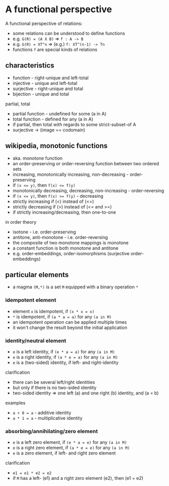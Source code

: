 
<!-- ======================================================================= -->
# A functional perspective

A functional perspective of relations:

* some relations can be understood to define functions
* e.g. `G(R) = (A X B)` => `f : A -> B`
* e.g. `G(R) = XT^n` => (e.g.) `f: XT^(n-1) -> Tn`
* functions `f` are special kinds of relations

<!-- ======================================================================= -->
## characteristics

* function - right-unique and left-total
* injective - unique and left-total
* surjective - right-unique and total
* bijection - unique and total

partial, total

* partial function - undefined for some (a in A)
* total function - defined for any (a in A)
* if partial, then total with regards to some strict-subset-of A
* surjective -> (image == codomain)

<!-- ======================================================================= -->
## wikipedia, monotonic functions

* aka. monotone function
* an order-preserving or order-reversing function between two ordered sets
* increasing, monotonically increasing, non-decreasing - order-preserving
* if `(x <= y)`, then `f(x) <= f(y)`
* monotonically decreasing, decreasing, non-increasing - order-reversing
* if `(x <= y)`, then `f(x) >= f(y)` - decreasing
* strictly increasing if (<) instead of (<=)
* strictly decreasing if (>) instead of (<= and >=)
* if strictly increasing/decreasing, then one-to-one

in order theory

* isotone - i.e. order-preserving
* antitone, anti-monotone - i.e. order-reversing
* the composite of two monotone mappings is monotone
* a constant function is both monotone and antitone
* e.g. order-embeddings, order-isomorphisms (surjective order-embeddings)

<!-- ======================================================================= -->
## particular elements

* a magma `(M,*)` is a set `M` equipped with a binary operation `*`

### idempotent element

* element `x` is idempotent, if `(x * x = x)`
* `*` is idempotent, if `(a * a = a)` for any `(a in M)`
* an idempotent operation can be applied multiple times
* it won't change the result beyond the initial application

### identity/neutral element

* `e` is a left identity, if `(e * a = a)` for any `(a in M)`
* `e` is a right identity, if `(a * e = a)` for any `(a in M)`
* `e` is a (two-sided) identity, if left- and right-identity

clarification

* there can be several left/right identities
* but only if there is no two-sided identity
* two-sided identity => one left (a) and one right (b) identity, and (a = b)

examples

* `a + 0 = a` - additive identity
* `a * 1 = a` - multiplicative identity

### absorbing/annihilating/zero element

* `e` is a left zero element, if `(e * a = e)` for any `(a in M)`
* `e` is a right zero element, if `(a * e = e)` for any `(a in M)`
* `e` is a zero element, if left- and right zero element

clarification

* `e1 = e1 * e2 = e2`
* if `M` has a left- (e1) and a right zero element (e2), then (e1 = e2)
